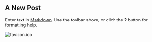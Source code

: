 ## A New Post

Enter text in [Markdown](http://daringfireball.net/projects/markdown/). Use the toolbar above, or click the **?** button for formatting help.


![favicon.ico]({{site.baseurl}}/icons/favicon.ico)
